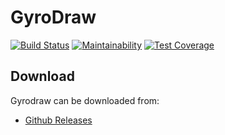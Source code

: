 # GyroDraw

[![Build Status](https://travis-ci.org/gyrodraw/GyroDraw.svg?branch=master)](https://travis-ci.org/gyrodraw/GyroDraw)
[![Maintainability](https://api.codeclimate.com/v1/badges/42763945b1f22e48e255/maintainability)](https://codeclimate.com/github/gyrodraw/GyroDraw/maintainability)
[![Test Coverage](https://api.codeclimate.com/v1/badges/42763945b1f22e48e255/test_coverage)](https://codeclimate.com/github/gyrodraw/GyroDraw/test_coverage)

## Download

Gyrodraw can be downloaded from:

- [Github Releases](https://github.com/gyrodraw/GyroDraw/releases)
